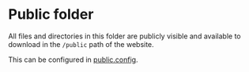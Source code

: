 # Public folder

All files and directories in this folder are publicly visible and available to
download in the `/public` path of the website.

This can be configured in [public.config](../public.conf).
